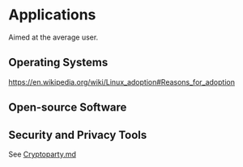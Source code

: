 # Applications

Aimed at the average user.

## Operating Systems

https://en.wikipedia.org/wiki/Linux_adoption#Reasons_for_adoption


## Open-source Software



## Security and Privacy Tools

See [Cryptoparty.md](https://github.com/LibreTechnica/libretechnica.github.io/blob/main/3-Cryptoparty.md)


